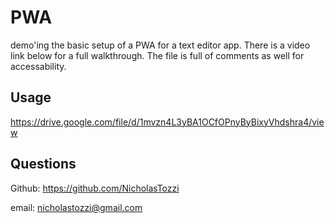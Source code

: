 # PWA

demo'ing the basic setup of a PWA for a text editor app.
There is a video link below for a full walkthrough. The file is full of comments as well for accessability.

## Usage

https://drive.google.com/file/d/1mvzn4L3yBA1OCfOPnyByBixyVhdshra4/view

## Questions 

Github: https://github.com/NicholasTozzi

email: nicholastozzi@gmail.com

